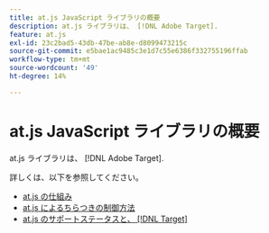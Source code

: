 ```yaml
---
title: at.js JavaScript ライブラリの概要
description: at.js ライブラリは、 [!DNL Adobe Target].
feature: at.js
exl-id: 23c2bad5-43db-47be-ab8e-d8099473215c
source-git-commit: e5bae1ac9485c3e1d7c55e6386f332755196ffab
workflow-type: tm+mt
source-wordcount: '49'
ht-degree: 14%

---
```


# at.js JavaScript ライブラリの概要

at.js ライブラリは、 [!DNL Adobe Target].

詳しくは、以下を参照してください。

* [at.js の仕組み](how-atjs-works.md)
* [at.js によるちらつきの制御方法](manage-flicker-with-atjs.md)
* [at.js のサポートステータスと、 [!DNL Target]](target-atjs-integrations.md)
